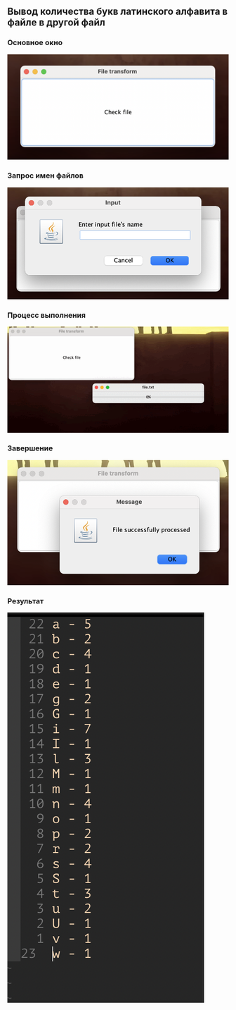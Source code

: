 ## Вывод количества букв латинского алфавита в файле в другой файл

### Основное окно

![](./src/RMsrc/start.png)

### Запрос имен файлов

![](./src/RMsrc/ask_for_file_names.png)

### Процесс выполнения

![](./src/RMsrc/bar.gif)

### Завершение

![](./src/RMsrc/succsess.png)

### Результат

![](./src/RMsrc/result.png)

